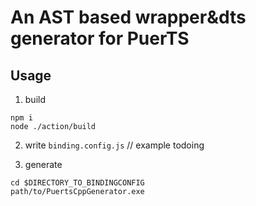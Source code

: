# An AST based wrapper&dts generator for PuerTS



## Usage
1. build
```
npm i
node ./action/build
```

2. write `binding.config.js`
// example todoing

3. generate
```
cd $DIRECTORY_TO_BINDINGCONFIG
path/to/PuertsCppGenerator.exe
```